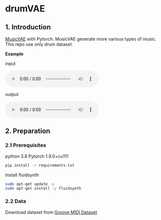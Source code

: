 # drumVAE

## 1. Introduction
[MusicVAE](https://github.com/magenta/magenta/tree/77ed668af96edea7c993d38973b9da342bd31e82/magenta/models/music_vae) with Pytorch. MusicVAE generate more various types of music. This repo use only drum dataset.

**Example**

input

<audio controls>
<source src='./result/input.wav'>
</audio>

output

<audio controls>
<source src='./result/output.wav'>
</audio>

## 2. Preparation
### 2.1 Prerequisites
python 3.8
Pytorch 1.9.0+cu111 

```bash
pip install -r requirements.txt
```

Install fluidsynth
```bash
sudo apt-get update -y
sudo apt-get install -y fluidsynth
```

### 2.2 Data
Download dataset from [Groove MIDI Dataset](https://magenta.tensorflow.org/datasets/groove#control-changes)